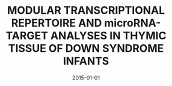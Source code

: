 ---
title: "MODULAR TRANSCRIPTIONAL REPERTOIRE AND microRNA-TARGET ANALYSES IN THYMIC TISSUE OF DOWN SYNDROME INFANTS"
collection: publications
permalink: /publication/2015-moreira2015modular
excerpt: 'test'
authors: "C. A. Moreira-Filho, S. Y. Bando, F. B. Bertonha, F. N. Silva, L. da F. Costa, L. R. Fereira, M. Carneiro-Sampaio"
date: 2015-01-01
venue: 'Journal of Clinical Immunology, v. 35, n. 3, p. 315--315.'
bibtex: "moreira2015modular.bib"
citation: 'BibTex'
---
